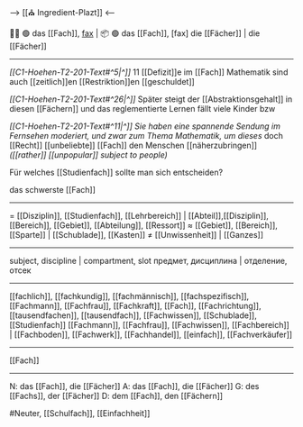 --> [[⛪ Ingredient-Plazt]] <--

🧑‍🏫 🟢 das [[Fach]], [fax](https://youglish.com/pronounce/Fach/german) | 📦 🟢 das [[Fach]], [fax]
die [[Fächer]] | die [[Fächer]]

---
*[[C1-Hoehen-T2-201-Text#^5|^]]* 11 [[Defizit]]e im [[Fach]] Mathematik sind auch [[zeitlich]]en [[Restriktion]]en [[geschuldet]]

*[[C1-Hoehen-T2-201-Text#^26|^]]* Später steigt der [[Abstraktionsgehalt]] in diesen [[Fächern]] und das reglementierte Lernen fällt viele Kinder bzw

*[[C1-Hoehen-T2-201-Text#^11|^]]* *Sie haben eine spannende Sendung im Fernsehen moderiert, und zwar zum Thema Mathematik, um dieses* 
doch [[Recht]] [[unbeliebte]] [[Fach]] den Menschen [[näherzubringen]]
*([[rather]] [[unpopular]] subject to people)*


Für welches [[Studienfach]] sollte man sich entscheiden?

das schwerste [[Fach]]

---
= [[Disziplin]], [[Studienfach]], [[Lehrbereich]] | [[Abteil]],[[Disziplin]], [[Bereich]], [[Gebiet]], [[Abteilung]], [[Ressort]]
≈ [[Gebiet]], [[Bereich]], [[Sparte]] | [[Schublade]], [[Kasten]]
≠ [[Unwissenheit]] | [[Ganzes]]

---
subject, discipline | compartment, slot
предмет, дисциплина | отделение, отсек

---
[[fachlich]], [[fachkundig]], [[fachmännisch]], [[fachspezifisch]], [[Fachmann]], [[Fachfrau]], [[Fachkraft]], [[Fach]], [[Fachrichtung]], [[tausendfachen]], [[tausendfach]], [[Fachwissen]], [[Schublade]], [[Studienfach]]
[[Fachmann]], [[Fachfrau]], [[Fachwissen]], [[Fachbereich]] | [[Fachboden]], [[Fachwerk]], [[Fachhandel]], [[einfach]], [[Fachverkäufer]]

---
[[Fach]]


---
N: das [[Fach]], die [[Fächer]]
A: das [[Fach]], die [[Fächer]]
G: des [[Fachs]], der [[Fächer]]
D: dem [[Fach]], den [[Fächern]]

#Neuter, [[Schulfach]], [[Einfachheit]]